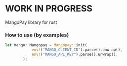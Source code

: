 # WORK IN PROGRESS
MangoPay library for rust

### How to use (by examples)

```rust
let mango: Mangopay = Mangopay::init(
            env!("MANGO_CLIENT_ID").parse().unwrap(),
            env!("MANGO_API_KEY").parse().unwrap(),
        );
```
